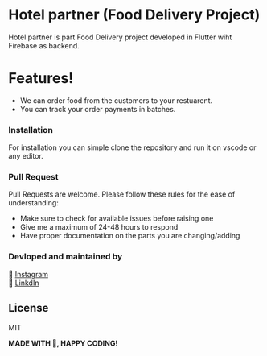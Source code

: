 # Hotel partner (Food Delivery Project)

Hotel partner is part Food Delivery project developed in Flutter wiht Firebase as backend.
# Features!

  - We can order food from the customers to your restuarent.
  - You can track your order payments in batches.

### Installation

For installation you can simple clone the repository and run it on vscode or any editor. 

### Pull Request
Pull Requests are welcome. Please follow these rules for the ease of understanding:

- Make sure to check for available issues before raising one
- Give me a maximum of 24-48 hours to respond
- Have proper documentation on the parts you are changing/adding

### Devloped and maintained by

📸 [Instagram](https://www.instagram.com/lucifer_the_king/?hl=en) <br /> 
🧳 [LinkdIn](https://www.linkedin.com/in/nihal-ahamed-m-s-7b6808190/)

License
----
MIT


**MADE WITH 💖, HAPPY CODING!**


